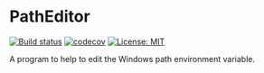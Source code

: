 # PathEditor
[![Build status](https://ci.appveyor.com/api/projects/status/e5osrqk6ig264wuf?svg=true)](https://ci.appveyor.com/project/Orwel/patheditor)
[![codecov](https://codecov.io/gh/Orwel/PathEditor/branch/master/graph/badge.svg)](https://codecov.io/gh/Orwel/PathEditor)
[![License: MIT](https://img.shields.io/badge/License-MIT-yellow.svg)](https://opensource.org/licenses/MIT)

A program to help to edit the Windows path environment variable.
